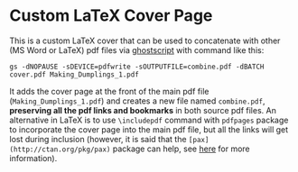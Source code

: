 # Custom LaTeX Cover Page
This is a custom LaTeX cover that can be used to concatenate with 
other (MS Word or LaTeX) pdf files via 
[ghostscript](https://www.ghostscript.com/) with command like this:

```
gs -dNOPAUSE -sDEVICE=pdfwrite -sOUTPUTFILE=combine.pdf -dBATCH
cover.pdf Making_Dumplings_1.pdf
```

It adds the cover page at the front of the main pdf file
(`Making_Dumplings_1.pdf`) and creates a new file named
`combine.pdf`, **preserving all the pdf links and bookmarks**
in both source pdf files. An alternative in LaTeX is to 
use `\includepdf` command with `pdfpages` package to 
incorporate the cover page into the main pdf file, but
all the links will get lost during inclusion (however,
it is said that the `[pax](http://ctan.org/pkg/pax)` package
can help, see
[here](https://tex.stackexchange.com/questions/26128/embedding-a-pdf-file-with-clickable-external-links-into-a-latex-document)
for more information).
